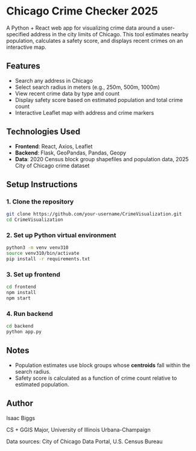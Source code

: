 # Chicago Crime Checker 2025

A Python + React web app for visualizing crime data around a user-specified address in the city limits of Chicago. This tool estimates nearby population, calculates a safety score, and displays recent crimes on an interactive map.

## Features

* Search any address in Chicago
* Select search radius in meters (e.g., 250m, 500m, 1000m)
* View recent crime data by type and count
* Display safety score based on estimated population and total crime count
* Interactive Leaflet map with address and crime markers

## Technologies Used

* **Frontend**: React, Axios, Leaflet
* **Backend**: Flask, GeoPandas, Pandas, Geopy
* **Data**: 2020 Census block group shapefiles and population data, 2025 City of Chicago crime dataset

## Setup Instructions

### 1. Clone the repository

```bash
git clone https://github.com/your-username/CrimeVisualization.git
cd CrimeVisualization
```

### 2. Set up Python virtual environment

```bash
python3 -m venv venv310
source venv310/bin/activate
pip install -r requirements.txt
```

### 3. Set up frontend

```bash
cd frontend
npm install
npm start
```

### 4. Run backend

```bash
cd backend
python app.py
```

## Notes

* Population estimates use block groups whose **centroids** fall within the search radius.
* Safety score is calculated as a function of crime count relative to estimated population.

## Author

Isaac Biggs

CS + GGIS Major, University of Illinois Urbana-Champaign

Data sources: City of Chicago Data Portal, U.S. Census Bureau

